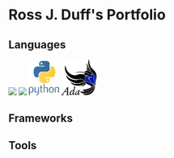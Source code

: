 # Ross J. Duff's Portfolio

## Languages

<p float="left">
  <img src="/rjdbcm/img/cython_logo.png" width="80" />
  <img src="{{site.baseurl}}/img/c_logo.png" width="70" /> 
  <img src="_static/python_logo.png" width="60" />
  <img src="_static/Ada_Mascot_with_slogan.png" width="70" />
</p>


## Frameworks

## Tools
